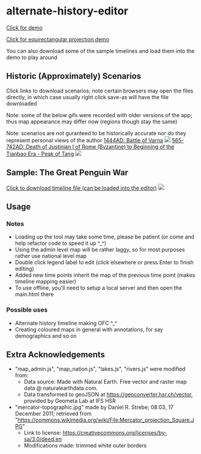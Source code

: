 # alternate-history-editor

[Click for demo](https://yulin-w.github.io/alternate-history-editor/main.html)

[Click for equirectangular projection demo](https://yulin-w.github.io/alternate-history-editor/rect-proj-ver/main.html)

You can also download some of the sample timelines and load them into the demo to play around

## Historic (Approximately) Scenarios
Click links to download scenarios; note certain browsers may open the files directly, in which case usually right click save-as will have the file downloaded

Note: some of the below gifs were recorded with older versions of the app; thus map appearance may differ now (regions though stay the same)

Note: scenarios are not guranteed to be historically accurate nor do they represent personal views of the author
[1444AD: Battle of Varna](https://raw.githubusercontent.com/Yulin-W/alternate-history-editor/master/Historic%20Scenarios/1444AD-Battle-of-Varna.json)
![](https://raw.githubusercontent.com/Yulin-W/alternate-history-editor/master/Historic%20Scenarios/1444AD.gif)
[565-742AD: Death of Justinian I of Rome (Byzantine) to Beginning of the Tianbao Era - Peak of Tang](https://raw.githubusercontent.com/Yulin-W/alternate-history-editor/master/Historic%20Scenarios/565-622-668-742AD.json)
![](https://raw.githubusercontent.com/Yulin-W/alternate-history-editor/master/Historic%20Scenarios/565-622-668-742AD.gif)

## Sample: The Great Penguin War
[Click to download timeline file (can be loaded into the editor)](https://raw.githubusercontent.com/Yulin-W/alternate-history-editor/master/Sample%20Timelines/The%20Great%20Penguin%20War.json)
![](https://raw.githubusercontent.com/Yulin-W/alternate-history-editor/master/Sample%20Timelines/Great%20Penguin%20War.gif)

## Usage

### Notes
- Loading up the tool may take some time, please be patient (or come and help refactor code to speed it up ^_^)
- Using the admin level map will be rather laggy, so for most purposes rather use national level map
- Double click legend label to edit (click elsewhere or press Enter to finish editing)
- Added new time points inherit the map of the previous time point (makes timeline mapping easier)
- To use offline, you'll need to setup a local server and then open the main.html there

### Possible uses
- Alternate history timeline making OFC ^_^
- Creating coloured maps in general with annotations, for say demographics and so on

## Extra Acknowledgements
- "map_admin.js", "map_nation.js", "lakes.js", "rivers.js" were modified from:
  - Data source: Made with Natural Earth. Free vector and raster map data @ naturalearthdata.com. 
  - Data transformed to geoJSON at https://geoconverter.hsr.ch/vector, provided by Geometa Lab at IFS HSR
- "mercator-topographic.jpg" made by Daniel R. Strebe; 08:03, 17 December 2011; retrieved from "https://commons.wikimedia.org/wiki/File:Mercator_projection_Square.JPG"
  - Link to license: https://creativecommons.org/licenses/by-sa/3.0/deed.en
  - Modifications made: trimmed white outer borders
